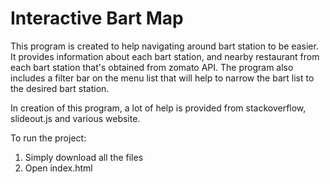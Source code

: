 # Interactive Bart Map

This program is created to help navigating around bart station to be easier. It provides information about each bart station, and nearby restaurant from each bart station that's obtained from zomato API. The program also includes a filter bar on the menu list that will help to narrow the bart list to the desired bart station.

In creation of this program, a lot of help is provided from stackoverflow,
slideout.js and various website.

To run the project:
1. Simply download all the files
2. Open index.html

